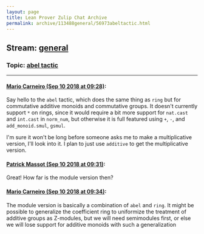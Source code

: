 ```yaml
---
layout: page
title: Lean Prover Zulip Chat Archive 
permalink: archive/113488general/56973abeltactic.html
---
```


## Stream: [general](index.html)
### Topic: [abel tactic](56973abeltactic.html)

---

#### [Mario Carneiro (Sep 10 2018 at 09:28)](https://leanprover.zulipchat.com/#narrow/stream/113488-general/topic/abel%20tactic/near/133643278):
Say hello to the `abel` tactic, which does the same thing as `ring` but for commutative additive monoids and commutative groups. It doesn't currently support `*` on rings, since it would require a bit more support for `nat.cast` and `int.cast` in `norm_num`, but otherwise it is full featured using `+`, `-`, and `add_monoid.smul`, `gsmul`.

I'm sure it won't be long before someone asks me to make a multiplicative version, I'll look into it. I plan to just use `additive` to get the multiplicative version.

#### [Patrick Massot (Sep 10 2018 at 09:31)](https://leanprover.zulipchat.com/#narrow/stream/113488-general/topic/abel%20tactic/near/133643396):
Great! How far is the module version then?

#### [Mario Carneiro (Sep 10 2018 at 09:34)](https://leanprover.zulipchat.com/#narrow/stream/113488-general/topic/abel%20tactic/near/133643560):
The module version is basically a combination of `abel` and `ring`. It might be possible to generalize the coefficient ring to uniformize the treatment of additive groups as Z-modules, but we will need semimodules first, or else we will lose support for additive monoids with such a generalization

